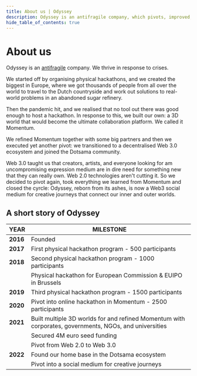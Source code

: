 ```yaml
---
title: About us | Odyssey
description: Odyssey is an antifragile company, which pivots, improved, and grows stronger in response to crises.
hide_table_of_contents: true
---
```

# About us
Odyssey is an [antifragile](https://en.wikipedia.org/wiki/Antifragility) company. We thrive in response to crises.

We started off by organising physical hackathons, and we created the biggest in Europe, where we got thousands of people from all over the world to travel to the Dutch countryside and work out solutions to real-world problems in an abandoned sugar refinery.

Then the pandemic hit, and we realised that no tool out there was good enough to host a hackathon. In response to this, we built our own: a 3D world that would become the ultimate collaboration platform. We called it Momentum.

We refined Momentum together with some big partners and then we executed yet another pivot: we transitioned to a decentralised Web 3.0 ecosystem and joined the Dotsama community.

Web 3.0 taught us that creators, artists, and everyone looking for am uncompromising expression medium are in dire need for something new that they can really own. Web 2.0 technologies aren't cutting it. So we decided to pivot again, took everything we learned from Momentum and closed the cyrcle: Odyssey, reborn from its ashes, is now a Web3 social medium for creative journeys that connect our inner and outer worlds.

## A short story of Odyssey
|YEAR|MILESTONE|
|---|---|
|**2016**|Founded|
|**2017**|First physical hackathon program - 500 participants|
|**2018**|Second physical hackathon program - 1000 participants|
||Physical hackathon for European Commission & EUIPO in Brussels|
|**2019**|Third physical hackathon program  - 1500 participants|
|**2020**|Pivot into online hackathon in Momentum - 2500 participants|
|**2021**|Built multiple 3D worlds for and refined Momentum with corporates, governments, NGOs, and universities|
||Secured 4M euro seed funding|
||Pivot from Web 2.0 to Web 3.0|
|**2022**|Found our home base in the Dotsama ecosystem|
||Pivot into a social medium for creative journeys|
